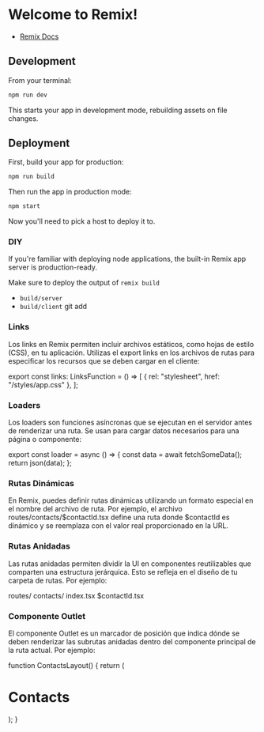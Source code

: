 # Welcome to Remix!

- [Remix Docs](https://remix.run/docs)

## Development

From your terminal:

```sh
npm run dev
```

This starts your app in development mode, rebuilding assets on file changes.

## Deployment

First, build your app for production:

```sh
npm run build
```

Then run the app in production mode:

```sh
npm start
```

Now you'll need to pick a host to deploy it to.

### DIY

If you're familiar with deploying node applications, the built-in Remix app server is production-ready.

Make sure to deploy the output of `remix build`

- `build/server`
- `build/client`
git add


###  Links
Los links en Remix permiten incluir archivos estáticos, como hojas de estilo (CSS), en tu aplicación. Utilizas el export links en los archivos de rutas para especificar los recursos que se deben cargar en el cliente:

export const links: LinksFunction = () => [
  { rel: "stylesheet", href: "/styles/app.css" },
];

### Loaders
Los loaders son funciones asíncronas que se ejecutan en el servidor antes de renderizar una ruta. Se usan para cargar datos necesarios para una página o componente:

export const loader = async () => {
  const data = await fetchSomeData();
  return json(data);
};


### Rutas Dinámicas
En Remix, puedes definir rutas dinámicas utilizando un formato especial en el nombre del archivo de ruta. Por ejemplo, el archivo routes/contacts/$contactId.tsx define una ruta donde $contactId es dinámico y se reemplaza con el valor real proporcionado en la URL.

### Rutas Anidadas
Las rutas anidadas permiten dividir la UI en componentes reutilizables que comparten una estructura jerárquica. Esto se refleja en el diseño de tu carpeta de rutas. Por ejemplo:

routes/
  contacts/
    index.tsx
    $contactId.tsx


###  Componente Outlet
El componente Outlet es un marcador de posición que indica dónde se deben renderizar las subrutas anidadas dentro del componente principal de la ruta actual. Por ejemplo:

function ContactsLayout() {
  return (
    <div>
      <h1>Contacts</h1>
      <Outlet />
    </div>
  );
}

